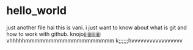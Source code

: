 # hello_world
just another file
hai this is vani.
i just want to know about what is git and how to work with github.
knojojjjjjjjjjjjjj
vhhhhhmmmmmmmmmmmmmmmmmmm
k;;;;;;hvvvvvvvvvvvvvvvvv
